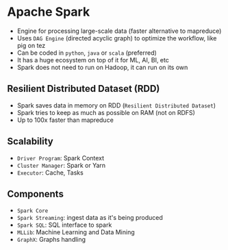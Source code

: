 # Apache Spark

- Engine for processing large-scale data (faster alternative to mapreduce)
- Uses `DAG Engine` (directed acyclic graph) to optimize the workflow, like pig on tez
- Can be coded in `python`, `java` or `scala` (preferred)
- It has a huge ecosystem on top of it for ML, AI, BI, etc
- Spark does not need to run on Hadoop, it can run on its own

## Resilient Distributed Dataset (RDD)

- Spark saves data in memory on RDD (`Resilient Distributed Dataset`)
- Spark tries to keep as much as possible on RAM (not on RDFS)
- Up to 100x faster than mapreduce

## Scalability

- `Driver Program`: Spark Context
- `Cluster Manager`: Spark or Yarn
- `Executor`: Cache, Tasks

## Components

- `Spark Core`
- `Spark Streaming`: ingest data as it's being produced
- `Spark SQL`: SQL interface to spark
- `MLLib`: Machine Learning and Data Mining
- `GraphX`: Graphs handling
